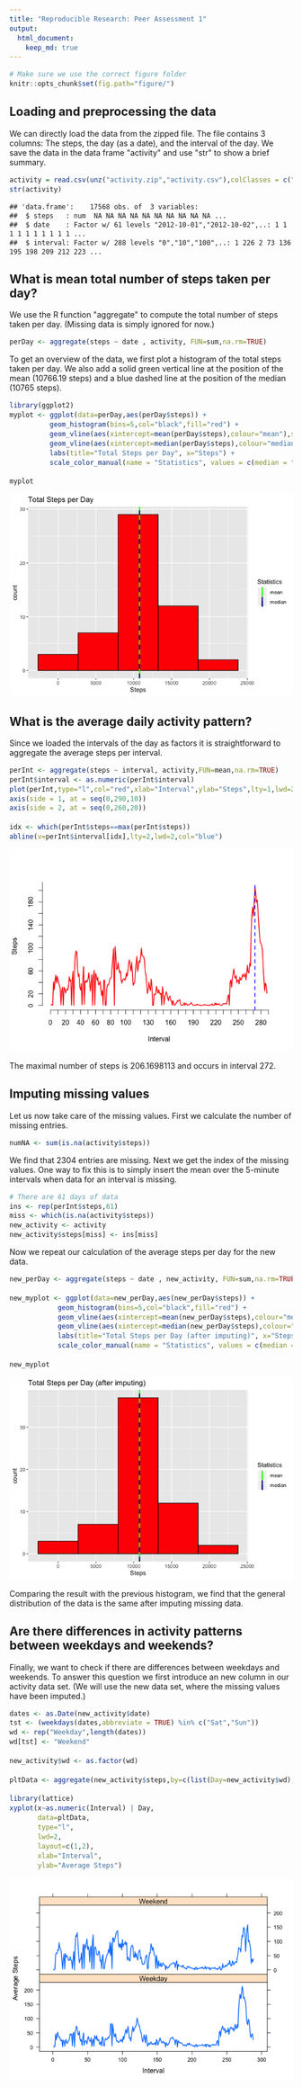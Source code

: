 ```yaml
---
title: "Reproducible Research: Peer Assessment 1"
output: 
  html_document:
    keep_md: true
---
```



```r
# Make sure we use the correct figure folder
knitr::opts_chunk$set(fig.path="figure/")
```


## Loading and preprocessing the data
We can directly load the data from the zipped file. 
The file contains 3 columns: The steps, the day (as a date), and the interval of the day. 
We save the data in the data frame "activity" and use "str" to show a brief summary. 


```r
activity = read.csv(unz("activity.zip","activity.csv"),colClasses = c("numeric","factor","factor"))
str(activity)
```

```
## 'data.frame':	17568 obs. of  3 variables:
##  $ steps   : num  NA NA NA NA NA NA NA NA NA NA ...
##  $ date    : Factor w/ 61 levels "2012-10-01","2012-10-02",..: 1 1 1 1 1 1 1 1 1 1 ...
##  $ interval: Factor w/ 288 levels "0","10","100",..: 1 226 2 73 136 195 198 209 212 223 ...
```



## What is mean total number of steps taken per day?
We use the R function "aggregate" to compute the total number of steps taken per day.
(Missing data is simply ignored for now.) 

```r
perDay <- aggregate(steps ~ date , activity, FUN=sum,na.rm=TRUE)
```

To get an overview of the data, we first plot a histogram of the total steps taken per day. We also add a solid green vertical line at the position of the mean (10766.19 steps) and a blue dashed line at the position of the median (10765 steps). 

```r
library(ggplot2)
myplot <- ggplot(data=perDay,aes(perDay$steps)) + 
          geom_histogram(bins=5,col="black",fill="red") +
          geom_vline(aes(xintercept=mean(perDay$steps),colour="mean"),size=1) + 
          geom_vline(aes(xintercept=median(perDay$steps),colour="median"),size=1,linetype="dashed") +
          labs(title="Total Steps per Day", x="Steps") + 
          scale_color_manual(name = "Statistics", values = c(median = "darkblue", mean = "green"))
          
myplot
```

![](figure/unnamed-chunk-3-1.png)<!-- -->

## What is the average daily activity pattern?
Since we loaded the intervals of the day as factors it is straightforward to aggregate the average steps per interval.

```r
perInt <- aggregate(steps ~ interval, activity,FUN=mean,na.rm=TRUE)
perInt$interval <- as.numeric(perInt$interval)
plot(perInt,type="l",col="red",xlab="Interval",ylab="Steps",lty=1,lwd=2,axes=FALSE)
axis(side = 1, at = seq(0,290,10))
axis(side = 2, at = seq(0,260,20))

idx <- which(perInt$steps==max(perInt$steps))
abline(v=perInt$interval[idx],lty=2,lwd=2,col="blue")
```

![](figure/unnamed-chunk-4-1.png)<!-- -->


The maximal number of steps is 206.1698113 and occurs in interval 272. 


## Imputing missing values
Let us now take care of the missing values. First we calculate the number of missing entries. 

```r
numNA <- sum(is.na(activity$steps))
```
We find that 2304 entries are missing. Next we get the index of the missing values. One way to fix this is to simply insert the mean over the 5-minute intervals when data for an interval is missing. 

```r
# There are 61 days of data 
ins <- rep(perInt$steps,61) 
miss <- which(is.na(activity$steps))
new_activity <- activity
new_activity$steps[miss] <- ins[miss]
```
Now we repeat our calculation of the average steps per day for the new data. 


```r
new_perDay <- aggregate(steps ~ date , new_activity, FUN=sum,na.rm=TRUE)

new_myplot <- ggplot(data=new_perDay,aes(new_perDay$steps)) + 
            geom_histogram(bins=5,col="black",fill="red") +
            geom_vline(aes(xintercept=mean(new_perDay$steps),colour="mean"),size=1) + 
            geom_vline(aes(xintercept=median(new_perDay$steps),colour="median"),size=1,linetype="dashed") +
            labs(title="Total Steps per Day (after imputing)", x="Steps") + 
            scale_color_manual(name = "Statistics", values = c(median = "darkblue", mean = "green"))

new_myplot
```

![](figure/unnamed-chunk-7-1.png)<!-- -->

Comparing the result with the previous histogram, we find that the general distribution of the data is the same after imputing missing data.  

## Are there differences in activity patterns between weekdays and weekends?
Finally, we want to check if there are differences between weekdays and weekends. To answer this question we first introduce an new column in our activity data set. (We will use the new data set, where the missing values have been imputed.) 


```r
dates <- as.Date(new_activity$date)
tst <- (weekdays(dates,abbreviate = TRUE) %in% c("Sat","Sun"))
wd <- rep("Weekday",length(dates))
wd[tst] <- "Weekend"

new_activity$wd <- as.factor(wd)

pltData <- aggregate(new_activity$steps,by=c(list(Day=new_activity$wd),list(Interval = new_activity$interval)),FUN=mean)

library(lattice)
xyplot(x~as.numeric(Interval) | Day, 
       data=pltData,
       type="l",
       lwd=2,
       layout=c(1,2),
       xlab="Interval",
       ylab="Average Steps")
```

![](figure/unnamed-chunk-8-1.png)<!-- -->



